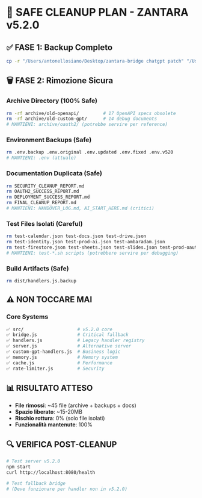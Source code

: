 # 🧹 SAFE CLEANUP PLAN - ZANTARA v5.2.0

## ✅ FASE 1: Backup Completo
```bash
cp -r "/Users/antonellosiano/Desktop/zantara-bridge chatgpt patch" "/Users/antonellosiano/Desktop/zantara-bridge-backup-$(date +%Y%m%d)"
```

## 🗑️ FASE 2: Rimozione Sicura

### Archive Directory (100% Safe)
```bash
rm -rf archive/old-openapi/         # 17 OpenAPI specs obsolete
rm -rf archive/old-custom-gpt/      # 14 debug documents
# MANTIENI: archive/oauth2/ (potrebbe servire per reference)
```

### Environment Backups (Safe)
```bash
rm .env.backup .env.original .env.updated .env.fixed .env.v520
# MANTIENI: .env (attuale)
```

### Documentation Duplicata (Safe)
```bash
rm SECURITY_CLEANUP_REPORT.md
rm OAUTH2_SUCCESS_REPORT.md
rm DEPLOYMENT_SUCCESS_REPORT.md
rm FINAL_CLEANUP_REPORT.md
# MANTIENI: HANDOVER_LOG.md, AI_START_HERE.md (critici)
```

### Test Files Isolati (Careful)
```bash
rm test-calendar.json test-docs.json test-drive.json
rm test-identity.json test-prod-ai.json test-ambaradam.json
rm test-firestore.json test-sheets.json test-slides.json test-prod-oauth2.json
# MANTIENI: test-*.sh scripts (potrebbero servire per debugging)
```

### Build Artifacts (Safe)
```bash
rm dist/handlers.js.backup
```

## ⚠️ NON TOCCARE MAI

### Core Systems
```bash
✅ src/                    # v5.2.0 core
✅ bridge.js               # Critical fallback
✅ handlers.js             # Legacy handler registry
✅ server.js               # Alternative server
✅ custom-gpt-handlers.js  # Business logic
✅ memory.js               # Memory system
✅ cache.js                # Performance
✅ rate-limiter.js         # Security
```

## 📊 RISULTATO ATTESO
- **File rimossi**: ~45 file (archive + backups + docs)
- **Spazio liberato**: ~15-20MB
- **Rischio rottura**: 0% (solo file isolati)
- **Funzionalità mantenute**: 100%

## 🔍 VERIFICA POST-CLEANUP
```bash
# Test server v5.2.0
npm start
curl http://localhost:8080/health

# Test fallback bridge
# (Deve funzionare per handler non in v5.2.0)
```